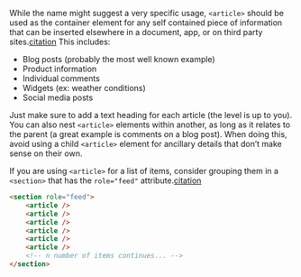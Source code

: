 While the name might suggest a very specific usage, `<article>` should be used as the container element for any self contained piece of information that can be inserted elsewhere in a document, app, or on third party sites.[citation](https://developer.mozilla.org/en-US/docs/Web/HTML/Element/article) This includes:

- Blog posts (probably the most well known example)
- Product information
- Individual comments
- Widgets (ex: weather conditions)
- Social media posts

Just make sure to add a text heading for each article (the level is up to you). You can also nest `<article>` elements within another, as long as it relates to the parent (a great example is comments on a blog post). When doing this, avoid using a child `<article>` element for ancillary details that don’t make sense on their own.

If you are using `<article>` for a list of items, consider grouping them in a `<section>` that has the `role="feed"` attribute.[citation](https://developer.mozilla.org/en-US/docs/Web/Accessibility/ARIA/Roles/feed_role)

```html
<section role="feed">
	<article />
	<article />
	<article />
	<article />
	<article />
	<article />
	<!-- n number of items continues... -->
</section>
```